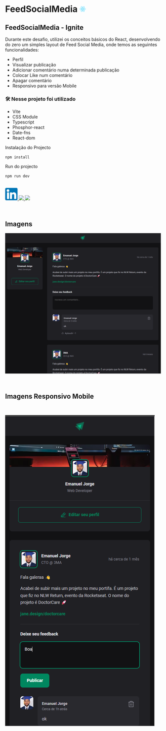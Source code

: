 # FeedSocialMedia <img width="20" height="20" src="https://raw.githubusercontent.com/devicons/devicon/master/icons/react/react-original.svg" />

## FeedSocialMedia - Ignite

Durante este desafio, utilizei os conceitos básicos do React, desenvolvendo do zero um simples layout de Feed Social Media, onde temos as seguintes funcionalidades:

<ul>
<li>Perfil</li>
<li>Visualizar publicação</li>
<li>Adicionar comentário numa determinada publicação</li>
<li>Colocar Like num comentário</li>
<li>Apagar comentário</li>
<li>Responsivo para versão Mobile</li>
</ul>

### 🛠️ Nesse projeto foi utilizado

* Vite
* CSS Module
* Typescript
* Phosphor-react
* Date-fns
* React-dom

Instalação do Projecto

```shell
npm install
```

Run do projecto

```shell
npm run dev
```

<br />

<a href="https://github.com/EmanuelJorge3MA/PlayerDeMusica/tree/master/src" target="_blank">
<img src="https://raw.githubusercontent.com/EmanuelJorge3MA/FeedSocialMedia/master/src/assets/app_img/174857.png" width="40" height="40" />
</a>

<a href="https://github.com/EmanuelJorge3MA/FeedSocialMedia" target="_blank">
<img src="https://user-images.githubusercontent.com/71772559/178192378-234b9c46-7e31-47fb-8ddf-245617d8b198.png" />
</a>

<a href="[https://www.figma.com/file/fkDvp8aQNMyVCXA68HAsT6/Ignite-Feed-(Community)?t=W04e1fN6tXcPoAeD-6](https://www.figma.com/community/file/1113573231685349036)" target="_blank">
<img src="https://user-images.githubusercontent.com/71772559/178192253-4fe4757c-de57-4878-a38c-a483c25670b1.png" />
</a>

&nbsp;

## Imagens 
<img src="https://raw.githubusercontent.com/EmanuelJorge3MA/FeedSocialMedia/master/src/assets/app_img/web%20app.png" align="center" />

&nbsp;

## Imagens Responsivo Mobile

&nbsp;

<img src="https://raw.githubusercontent.com/EmanuelJorge3MA/FeedSocialMedia/master/src/assets/app_img/mobile.png" align="center" />
